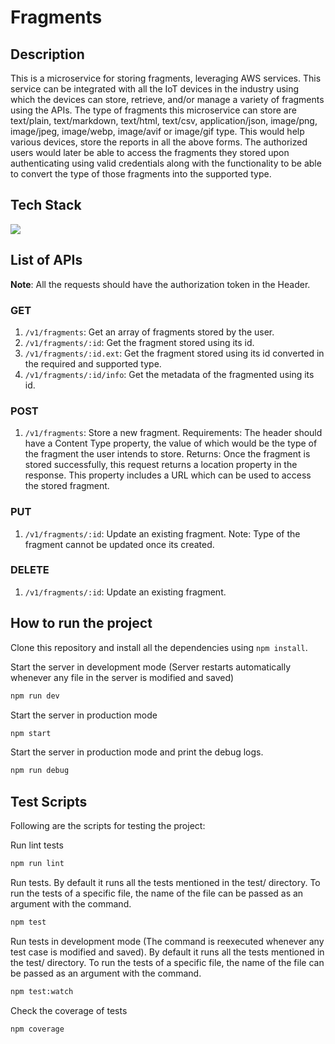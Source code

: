 # Fragments

## Description

This is a microservice for storing fragments, leveraging AWS services. This service can be integrated with all the IoT devices in the industry using which the devices can store, retrieve, and/or manage a variety of fragments using the APIs. The type of fragments this microservice can store are text/plain, text/markdown, text/html, text/csv, application/json, image/png, image/jpeg, image/webp, image/avif or image/gif type. This would help various devices, store the reports in all the above forms. The authorized users would later be able to access the fragments they stored upon authenticating using valid credentials along with the functionality to be able to convert the type of those fragments into the supported type.

## Tech Stack

<img src="https://skillicons.dev/icons?i=nodejs,express,jest,docker,aws,githubactions,dynamodb" />

## List of APIs

**Note**: All the requests should have the authorization token in the Header. 

### GET 
1. `/v1/fragments`: Get an array of fragments stored by the user.
2. `/v1/fragments/:id`: Get the fragment stored using its id.
3. `/v1/fragments/:id.ext`: Get the fragment stored using its id converted in the required and supported type.
4. `/v1/fragments/:id/info`: Get the metadata of the fragmented using its id.

### POST
1. `/v1/fragments`: Store a new fragment.
Requirements: The header should have a Content Type property, the value of which would be the type of the fragment the user intends to store.
Returns: Once the fragment is stored successfully, this request returns a location property in the response. This property includes a URL which can be used to access the stored fragment.

### PUT
1. `/v1/fragments/:id`: Update an existing fragment.
Note: Type of the fragment cannot be updated once its created.

### DELETE
1. `/v1/fragments/:id`: Update an existing fragment.

## How to run the project

Clone this repository and install all the dependencies using `npm install`.

Start the server in development mode (Server restarts automatically whenever any file in the server is modified and saved)

```bash
npm run dev
```

Start the server in production mode

```bash
npm start
```

Start the server in production mode and print the debug logs. 

```bash
npm run debug
```

## Test Scripts

Following are the scripts for testing the project:

Run lint tests

```bash
npm run lint
```

Run tests. By default it runs all the tests mentioned in the test/ directory. To run the tests of a specific file, the name of the file can be passed as an argument with the command.

```bash
npm test
```

Run tests in development mode (The command is reexecuted whenever any test case is modified and saved). By default it runs all the tests mentioned in the test/ directory. To run the tests of a specific file, the name of the file can be passed as an argument with the command.

```bash
npm test:watch
```

Check the coverage of tests

```bash
npm coverage
```
